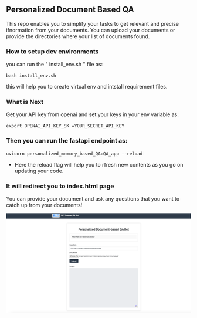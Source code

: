 ## Personalized Document Based QA
This repo enables you to simplify your tasks to get relevant and precise ifnormation from your documents. You can upload your documents or provide the directories where your list of documents found.
### How to setup dev environments
you can run the " install_env.sh " file as: 
```
bash install_env.sh
```
this will help you to create virtual env and intstall requirement files.
### What is Next
Get your API key from openai and set your keys in your env variable as:
```
export OPENAI_API_KEY_SK =YOUR_SECRET_API_KEY
```
### Then you can run the fastapi endpoint as:
```
uvicorn personalized_memory_based_QA:QA_app --reload
```
* Here the reload flag will help you to rfresh new contents as you go on updating your code.
### It will redirect you to index.html page
You can provide your document and ask any questions that you want to catch up from your documents!

![Alt Text](static/ui_demo.png)
